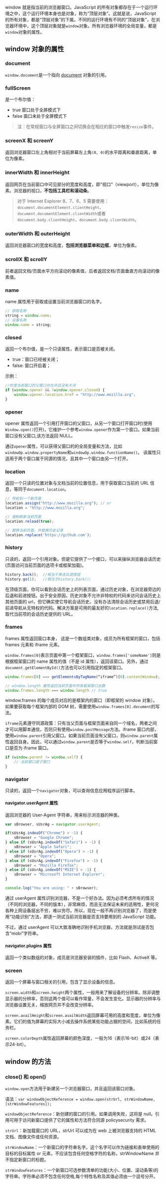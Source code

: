 window 就是指当前的浏览器窗口。JavaScript 的所有对象都存在于一个运行环境之中，这个运行环境本身也是对象，称为“顶层对象”。这就是说，JavaScript 的所有对象，都是“顶层对象”的下属。不同的运行环境有不同的“顶层对象”，在浏览器环境中，这个顶层对象就是`window`对象。所有浏览器环境的全局变量，都是`window`对象的属性。

## window 对象的属性

### document
`window.document`是一个指向 [document](https://developer.mozilla.org/en/DOM/document) 对象的引用。

### fullScreen
是一个布尔值：

* true   窗口处于全屏模式下
* false  窗口未处于全屏模式下

> 注：在常规窗口与全屏窗口之间切换会在相应的窗口中触发`resize`事件。

### screenX 和 screenY
返回浏览器窗口左上角相对于当前屏幕左上角`(0, 0)`的水平距离和垂直距离，单位为像素。

### innerWidth 和 innerHeight
返回网页在当前窗口中可见部分的宽度和高度，即“视口”（viewport），单位为像素。浏览器的视口，**不包括工具栏和滚动条**。

> 对于 Internet Explorer 8、7、6、5 需要使用：`document.documentElement.clientHeight`、`document.documentElement.clientWidth`或者`document.body.clientHeight`、`document.body.clientWidth`。

### outerWidth 和 outerHeight
返回浏览器窗口的宽度和高度，**包括浏览器菜单和边框**，单位为像素。

### scrollX 和 scrollY
前者返回文档/页面水平方向滚动的像素值，后者返回文档/页面垂直方向滚动的像素值。

### name
name 属性用于获取或设置当前浏览器窗口的名字。

```javascript
// 获取名称
string = window.name;
// 设置名称
window.name = string;
```

### closed
返回一个布尔值，是一个只读属性，表示窗口是否被关闭。

* true：窗口已经被关闭；
* false: 窗口开启着；

示例：

```javascript
//检查当前窗口的父窗口存在并且没有关闭
if (window.opener && !window.opener.closed) {
    window.opener.location.href = "http://www.mozilla.org";
}
```

### opener
opener 属性返回一个引用打开窗口的父窗口，从另一个窗口打开窗口时(使用`Window.open()`打开)，它维护一个参考`window.opener`作为第一个窗口。如果当前窗口没有父窗口,该方法返回 NULL。

通过`opener`属性，可以获得父窗口的的全局变量和方法，比如`windowOp.window.propertyName`和`windowOp.window.functionName()`。 该属性只适用于两个窗口属于同源的情况，且其中一个窗口由另一个打开。

### location
返回一个只读的位置对象与文档当前的位置信息，用于获取窗口当前的 URL 信息，等同于`document.location`。

```javascript
// 导航到一个新页面
location.assign("http://www.mozilla.org"); // or
location = "http://www.mozilla.org";

// 强制刷新当前页面
location.reload(true);

// 替换当前页面，并替换历史记录
location.replace('https://github.com');
```

### history
只读的，返回一个引用对象。但是它提供了一个接口，可以来操纵浏览器会话历史(页面访问当前页面的选项卡或框架加载)。

```javascript
history.back();  //相当于单击后退按钮
history.go(1);   //相当于history.back();
```

在顶级页面，你可以看到会话历史上的列表页面，通过历史对象，在浏览器旁边的后退和前进按钮。出于安全原因，历史对象不允许非特权的代码来访问会话历史上其他页面的 url，但它确实使它导航会话历史。没有办法清除会话历史或禁用后退/前进导航从无特权的代码。解决方案是可用的最友好的`location.replace()`方法,取代当前项的会话历史提供的 URL。

### frames
frames 属性返回窗口本身， 这是一个数组类对象，成员为所有框架的窗口，包括 frames 元素和 iframe 元素。

`window.frames[0]`表示页面中第一个框架窗口，`window.frames['someName']`则是根据框架窗口的 name 属性的值（不是 id 属性），返回该窗口。另外，通过`document.getElementById()`方法也可以引用指定的框架窗口。

```javascript
window.frames[0] === getElementsByTagName(“iframe”)[0].contentWindow);

// window.length 属性返回当前页面中所有框架窗口总数
window.frames.length === window.length // true
```

window.frames 的每个成员对应的是框架内的窗口（即框架的 window 对象）。如果要获取每个框架内部的 DOM 树，需要使用`window.frames[0].document`的写法。

`iframe`元素遵守同源政策：只有当父页面与框架页面来自同一个域名，两者之间才可以用脚本通信，否则只有使用`window.postMessage`方法。iframe 窗口内部，使用`window.parent`引用父窗口。如果当前页面没有父窗口，则`window.parent`属性返回自身。因此，可以通过`window.parent`是否等于`window.self`，判断当前窗口是否为 iframe 窗口。

```javascript
if (window.parent != window.self) {
    // 当前窗口是子窗口
}
```

### navigator
只读的，返回一个`navigator`对象，可以查询信息应用程序运行脚本。

#### navigator.userAgent 属性
返回浏览器的 User-Agent 字符串，用来标示浏览器的种类。

```javascript
var sBrowser, sUsrAg = navigator.userAgent;

if(sUsrAg.indexOf("Chrome") > -1) {
    sBrowser = "Google Chrome";
} else if (sUsrAg.indexOf("Safari") > -1) {
    sBrowser = "Apple Safari";
} else if (sUsrAg.indexOf("Opera") > -1) {
    sBrowser = "Opera";
} else if (sUsrAg.indexOf("Firefox") > -1) {
    sBrowser = "Mozilla Firefox";
} else if (sUsrAg.indexOf("MSIE") > -1) {
    sBrowser = "Microsoft Internet Explorer";
}

console.log("You are using: " + sBrowser);
```

通过 userAgent 属性识别浏览器，不是一个好办法。因为必须考虑所有的情况（不同的浏览器，不同的版本），非常麻烦，而且无法保证未来的适用性，更何况各种上网设备层出不穷，难以穷尽。所以，现在一般不再识别浏览器了，而是使用“功能识别”方法，即逐一测试当前浏览器是否支持要用到的 JavaScript 功能。

不过，通过 userAgent 可以大致准确地识别手机浏览器，方法就是测试是否包含“mobi”字符串。

#### navigator.plugins 属性
返回一个类似数组的对象，成员是浏览器安装的插件，比如 Flash、ActiveX 等。

### screen
返回一个屏幕与窗口相关的引用，包含了显示设备的信息。

`screen.width`和`screen.height`两个属性，一般用来了解设备的分辨率。除非调整显示器的分辨率，否则这两个值可以看作常量，不会发生变化。显示器的分辨率与浏览器设置无关，缩放网页并不会改变分辨率。

`screen.availHeight`和`screen.availWidth`返回屏幕可用的高度和宽度，单位为像素。它们的值为屏幕的实际大小减去操作系统某些功能占据的空间，比如系统的任务栏。

`screen.colorDepth`属性返回屏幕的颜色深度，一般为16（表示16-bit）或24（表示24-bit）。


## window 的方法

### close() 和 open()
`window.open`方法用于新建另一个浏览器窗口，并且返回该窗口对象。

语法：`var windowObjectReference = window.open(strUrl, strWindowName, [strWindowFeatures]);`

`windowObjectReference`：新创建的窗口的引用。如果调用失败，这将是 null。引用可用于访问新窗口提供了它的属性和方法符合同源 policysecurity 需求。

`strUrl`：新加载窗口的 URL，strUrl 可以成为在 web 上被浏览器支持的 HTML 文档、图像文件或任何资源。

`strWindowName`：一个新窗口的字符串名字。这个名字可以作为链接和表单使用的目标的目标属性  or 元素，不应该包含任何空格字符的名称，strWindowName 并不指定新窗口的标题。

`strWindowFeatures`：一个新窗口可选参数清单的功能(大小、位置、滚动条等)的字符串。字符串必须不包含任何空格,每个特性名称及其值必须由一个逗号分开。

